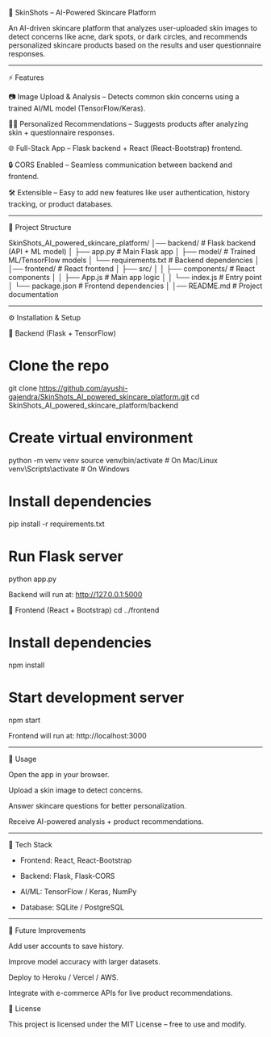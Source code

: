 🌸 SkinShots – AI-Powered Skincare Platform

An AI-driven skincare platform that analyzes user-uploaded skin images to detect concerns like acne, dark spots, or dark circles, and recommends personalized skincare products based on the results and user questionnaire responses.

---

⚡ Features

📷 Image Upload & Analysis – Detects common skin concerns using a trained AI/ML model (TensorFlow/Keras).

🧑‍⚕️ Personalized Recommendations – Suggests products after analyzing skin + questionnaire responses.

🌐 Full-Stack App – Flask backend + React (React-Bootstrap) frontend.

🔒 CORS Enabled – Seamless communication between backend and frontend.

🛠 Extensible – Easy to add new features like user authentication, history tracking, or product databases.

---

📂 Project Structure

SkinShots_AI_powered_skincare_platform/
│── backend/                # Flask backend (API + ML model)
│   ├── app.py              # Main Flask app
│   ├── model/              # Trained ML/TensorFlow models
│   └── requirements.txt    # Backend dependencies
│
│── frontend/               # React frontend
│   ├── src/
│   │   ├── components/     # React components
│   │   ├── App.js          # Main app logic
│   │   └── index.js        # Entry point
│   └── package.json        # Frontend dependencies
│
│── README.md               # Project documentation

---

⚙️ Installation & Setup

🔹 Backend (Flask + TensorFlow)
# Clone the repo
git clone https://github.com/ayushi-gajendra/SkinShots_AI_powered_skincare_platform.git
cd SkinShots_AI_powered_skincare_platform/backend

# Create virtual environment
python -m venv venv
source venv/bin/activate   # On Mac/Linux
venv\Scripts\activate      # On Windows

# Install dependencies
pip install -r requirements.txt

# Run Flask server
python app.py

Backend will run at: http://127.0.0.1:5000

🔹 Frontend (React + Bootstrap)
cd ../frontend

# Install dependencies
npm install

# Start development server
npm start

Frontend will run at: http://localhost:3000

---

🚀 Usage

Open the app in your browser.

Upload a skin image to detect concerns.

Answer skincare questions for better personalization.

Receive AI-powered analysis + product recommendations.

---

🧠 Tech Stack

- Frontend: React, React-Bootstrap

- Backend: Flask, Flask-CORS

- AI/ML: TensorFlow / Keras, NumPy

- Database: SQLite / PostgreSQL

---

📌 Future Improvements

Add user accounts to save history.

Improve model accuracy with larger datasets.

Deploy to Heroku / Vercel / AWS.

Integrate with e-commerce APIs for live product recommendations.

📜 License

This project is licensed under the MIT License – free to use and modify.
